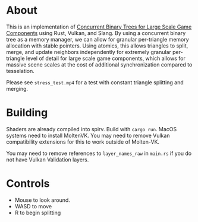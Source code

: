 # About
This is an implementation of [Concurrent Binary Trees for Large Scale Game Components](https://ggx-research.github.io/publication/2024/07/27/publication-cbt.html) using Rust, Vulkan, and Slang. By using a concurrent binary tree as a memory manager, we can allow for granular per-triangle memory allocation with stable pointers. Using atomics, this allows triangles to split, merge, and update neighbors independently for extremely granular per-triangle level of detail for large scale game components, which allows for massive scene scales at the cost of additional synchronization compared to tesselation.

Please see `stress_test.mp4` for a test with constant triangle splitting and merging.

# Building
Shaders are already compiled into spirv.
Build with `cargo run`.
MacOS systems need to install MoltenVK.
You may need to remove Vulkan compatibility extensions for this to work outside of Molten-VK.

You may need to remove references to `layer_names_raw` in `main.rs` if you do not have Vulkan Validation layers.

# Controls
- Mouse to look around.
- WASD to move
- R to begin splitting
